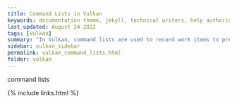 ```yaml
---
title: Command Lists in Vulkan
keywords: documentation theme, jekyll, technical writers, help authoring tools, hat replacements
last_updated: August 24 2022
tags: [Vulkan]
summary: "In Vulkan, command lists are used to record work items to present to the GPU driver for processing."
sidebar: vulkan_sidebar
permalink: vulkan_command_lists.html
folder: vulkan
---
```

command lists

{% include links.html %}
